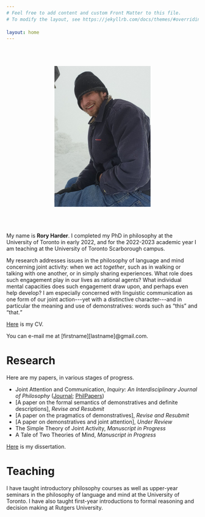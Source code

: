 ```yaml
---
# Feel free to add content and custom Front Matter to this file.
# To modify the layout, see https://jekyllrb.com/docs/themes/#overriding-theme-defaults

layout: home
---
```


<center><img src="mountpicture.png" style="max-width:50%;" vspace="50" onclick="this.src='IMG_3309.jpeg'"></center>

My name is <b>Rory Harder</b>. I completed my PhD in philosophy at the University of Toronto in early 2022, and for the 2022-2023 academic year I am teaching at the University of Toronto Scarborough campus.

My research addresses issues in the philosophy of language and mind concerning joint activity: when we act *together*, such as in walking or talking with one another, or in simply sharing experiences. What role does such engagement play in our lives as rational agents? What individual mental capacities does such engagement draw upon, and perhaps even help develop? I am especially concerned with linguistic communication as one form of our joint action---yet with a distinctive character---and in particular the meaning and use of demonstratives: words such as <q>this</q> and <q>that.</q>

<a href="rh-cv.pdf">Here</a> is my CV.

You can e-mail me at [firstname][lastname]@gmail.com.

# Research

Here are my papers, in various stages of progress.

* Joint Attention and Communication, *Inquiry: An Interdisciplinary Journal of Philosophy* (<a href="https://www.tandfonline.com/doi/abs/10.1080/0020174X.2022.2074101">Journal</a>; <a href="https://philpapers.org/rec/HARJAA-6">PhilPapers</a>)
* [A paper on the formal semantics of demonstratives and definite descriptions], *Revise and Resubmit*
* [A paper on the pragmatics of demonstratives], *Revise and Resubmit*
* [A paper on demonstratives and joint attention], *Under Review*
* The Simple Theory of Joint Activity, *Manuscript in Progress*
* A Tale of Two Theories of Mind, *Manuscript in Progress*

<a href="Harder_Rory_202206_PhD_thesis.pdf">Here</a> is my dissertation.

# Teaching

I have taught introductory philosophy courses as well as upper-year seminars in the philosophy of language and mind at the University of Toronto. I have also taught first-year introductions to formal reasoning and decision making at Rutgers University.

<!-- I have taught third-year seminars on <a href="rh-mind-syllabus.pdf">perception</a> and <a href="fpsyll.pdf">Frege's puzzle</a> at the University of Toronto and a first-year <a href="syllabus.pdf">introduction to formal reasoning and decision making</a> at Rutgers University. -->

<!-- As a teaching assistant at the University of Toronto, I have run tutorials for second-year courses on metaphysics and epistemology, ancient philosophy, early modern philosophy, and probability theory; and a first-year introduction to philosophy course. -->





